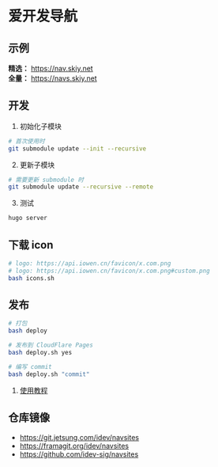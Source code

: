 # 爱开发导航

## 示例

**精选：** https://nav.skiy.net  
**全量：** https://navs.skiy.net

## 开发

1. 初始化子模块

```bash
# 首次使用时
git submodule update --init --recursive
```

2. 更新子模块

```bash
# 需要更新 submodule 时
git submodule update --recursive --remote
```

3. 测试

```bash
hugo server
```

## 下载 icon

```bash
# logo: https://api.iowen.cn/favicon/x.com.png
# logo: https://api.iowen.cn/favicon/x.com.png#custom.png
bash icons.sh
```

## 发布

```bash
# 打包
bash deploy

# 发布到 CloudFlare Pages
bash deploy.sh yes

# 编写 commit
bash deploy.sh "commit"
```

1. [使用教程](https://git.jetsung.com/idev/navsites/-/wikis/%E4%BD%BF%E7%94%A8%E6%95%99%E7%A8%8B)

## 仓库镜像

- https://git.jetsung.com/idev/navsites
- https://framagit.org/idev/navsites
- https://github.com/idev-sig/navsites
